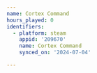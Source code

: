 ```yaml
---
name: Cortex Command
hours_played: 0
identifiers:
  - platform: steam
    appid: '209670'
    name: Cortex Command
    synced_on: '2024-07-04'

---
```


